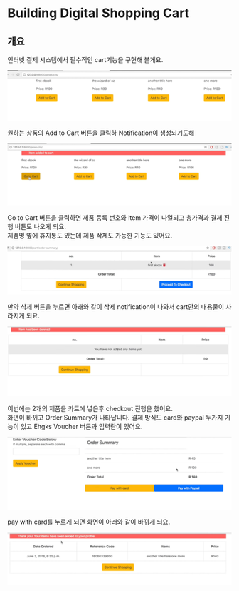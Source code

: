 # Building Digital Shopping Cart

## 개요  

인터넷 결제 시스템에서 필수적인 cart기능을 구현해 볼게요.

![](../../../.gitbook/assets/image%20%28386%29.png)

원하는 상품의 Add to Cart 버튼을 클릭하 Notification이 생성되기도해

![](../../../.gitbook/assets/image%20%28407%29.png)

Go to Cart 버튼을 클릭하면 제품 등록 번호와 item 가격이 나열되고 총가격과 결제 진행 버튼도 나오게 되요.   
제품명 옆에 휴지통도 있는데 제품 삭제도 가능한 기능도 있어요. 

![](../../../.gitbook/assets/image%20%28377%29.png)

만약 삭제 버튼을 누르면 아래와 같이 삭제 notification이 나와서 cart안의 내용물이 사라지게 되요. 

![](../../../.gitbook/assets/image%20%28403%29.png)



이번에는 2개의 제품을 카트에 넣은후 checkout 진행을 했어요.  
화면이 바뀌고 Order Summary가 나타납니다. 결제 방식도 card와 paypal 두가지 기능이 있고 Ehgks Voucher 버튼과 입력란이 있어요.

![](../../../.gitbook/assets/image%20%28411%29.png)



pay with card를 누르게 되면 화면이 아래와 같이 바뀌게 되요.

![](../../../.gitbook/assets/image%20%28387%29.png)



